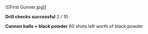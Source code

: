 ![[First Gunner.jpg]]

**Drill checks successful**
2 / 10

**Cannon balls + black powder**
80 shots left worth of black powder